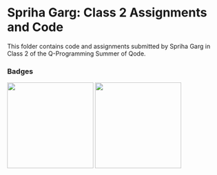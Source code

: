 # Spriha Garg: Class 2 Assignments and Code
This folder contains code and assignments submitted by Spriha Garg in Class 2 of the Q-Programming Summer of Qode.
### Badges
<img src="/badges/attendance.png" width="200px" height="200px">  <img src="/badges/assignment.png" width="200px" height="200px">